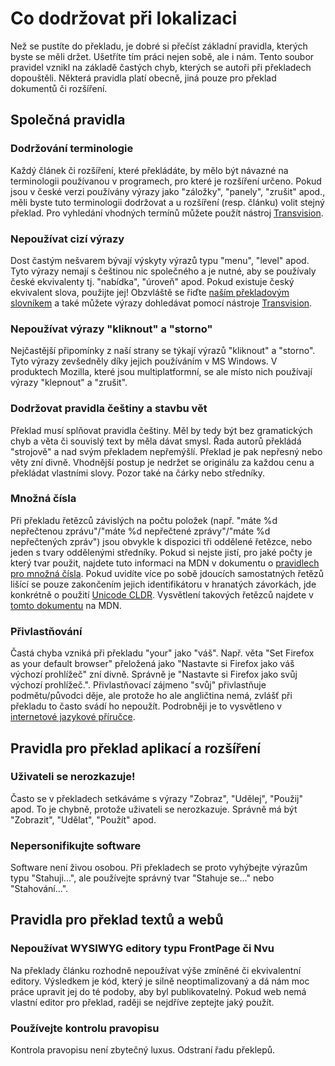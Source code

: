 # Co dodržovat při lokalizaci

Než se pustíte do překladu, je dobré si přečíst základní pravidla, kterých byste se měli držet. Ušetříte tím práci nejen sobě, ale i nám. Tento soubor pravidel vznikl na základě častých chyb, kterých se autoři při překladech dopouštěli. Některá pravidla platí obecně, jiná pouze pro překlad dokumentů či rozšíření.

## Společná pravidla

### Dodržování terminologie

Každý článek či rozšíření, které překládáte, by mělo být návazné na terminologii používanou v programech, pro které je rozšíření určeno. Pokud jsou v české verzi používány výrazy jako "záložky", "panely", "zrušit" apod., měli byste tuto terminologii dodržovat a u rozšíření (resp. článku) volit stejný překlad. Pro vyhledání vhodných termínů můžete použít nástroj [Transvision](http://wiki.l10n.cz/Transvision).

### Nepoužívat cizí výrazy

Dost častým nešvarem bývají výskyty výrazů typu "menu", "level" apod. Tyto výrazy nemají s češtinou nic společného a je nutné, aby se používaly české ekvivalenty tj. "nabídka", "úroveň" apod. Pokud existuje český ekvivalent slova, použijte jej! Obzvláště se řiďte [naším překladovým slovníkem](http://wiki.l10n.cz/Mozilla:P%C5%99ekladatelsk%C3%BD_slovn%C3%ADk) a také můžete výrazy dohledávat pomocí nástroje [Transvision](http://wiki.l10n.cz/Transvision).

### Nepoužívat výrazy "kliknout" a "storno"

Nejčastější připomínky z naší strany se týkají výrazů "kliknout" a "storno". Tyto výrazy zevšedněly díky jejich používáním v MS Windows. V produktech Mozilla, které jsou multiplatformní, se ale místo nich používají výrazy "klepnout" a "zrušit".

### Dodržovat pravidla češtiny a stavbu vět

Překlad musí splňovat pravidla češtiny. Měl by tedy být bez gramatických chyb a věta či souvislý text by měla dávat smysl. Řada autorů překládá "strojově" a nad svým překladem nepřemýšlí. Překlad je pak nepřesný nebo věty zní divně. Vhodnější postup je nedržet se originálu za každou cenu a překládat vlastními slovy. Pozor také na čárky nebo středníky.

### Množná čísla

Při překladu řetězců závislých na počtu položek (např. "máte %d nepřečtenou zprávu"/"máte %d nepřečtené zprávy"/"máte %d nepřečtených zpráv") jsou obvykle k dispozici tři oddělené řetězce, nebo jeden s tvary oddělenými středníky. Pokud si nejste jistí, pro jaké počty je který tvar použit, najdete tuto informaci na MDN v dokumentu o [pravidlech pro množná čísla](https://developer.mozilla.org/docs/Mozilla/Localization/Localization_and_Plurals#Plural_rule_.238_.283_forms.29). Pokud uvidíte více po sobě jdoucích samostatných řetězů lišící se pouze zakončením jejich identifikátoru v hranatých závorkách, jde konkrétně o použití [Unicode CLDR](https://cs.wikipedia.org/wiki/Common_Locale_Data_Repository). Vysvětlení takových řetězců najdete v [tomto dokumentu](https://developer.mozilla.org/Add-ons/SDK/Tutorials/l10n#Unicode_CLDR_plural_forms) na MDN.

### Přivlastňování

Častá chyba vzniká při překladu "your" jako "váš". Např. věta "Set Firefox as your default browser" přeložená jako "Nastavte si Firefox jako váš výchozí prohlížeč" zní divně. Správně je "Nastavte si Firefox jako svůj výchozí prohlížeč.". Přivlastňovací zájmeno "svůj" přivlastňuje podmětu/původci děje, ale protože ho ale angličtina nemá, zvlášť při překladu to často svádí ho nepoužít. Podrobněji je to vysvětleno v [internetové jazykové příručce](http://prirucka.ujc.cas.cz/?id=630).

## Pravidla pro překlad aplikací a rozšíření

### Uživateli se nerozkazuje!

Často se v překladech setkáváme s výrazy "Zobraz", "Udělej", "Použij" apod. To je chybně, protože uživateli se nerozkazuje. Správně má být "Zobrazit", "Udělat", "Použít" apod.

### Nepersonifikujte software

Software není živou osobou. Při překladech se proto vyhýbejte výrazům typu "Stahuji...", ale používejte správný tvar "Stahuje se..." nebo "Stahování...".

## Pravidla pro překlad textů a webů

### Nepoužívat WYSIWYG editory typu FrontPage či Nvu

Na překlady článku rozhodně nepoužívat výše zmíněné či ekvivalentní editory. Výsledkem je kód, který je silně neoptimalizovaný a dá nám moc práce upravit jej do té podoby, aby byl publikovatelný. Pokud web nemá vlastní editor pro překlad, raději se nejdříve zeptejte jaký použít.

### Používejte kontrolu pravopisu

Kontrola pravopisu není zbytečný luxus. Odstraní řadu překlepů.

